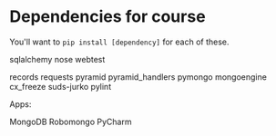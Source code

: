# Dependencies for course

You'll want to `pip install [dependency]` for each of these.

sqlalchemy
nose 
webtest

records
requests
pyramid
pyramid_handlers
pymongo
mongoengine
cx_freeze
suds-jurko
pylint



Apps: 

MongoDB
Robomongo
PyCharm